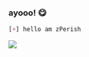 ### ayooo!  :yum:
```css
[+] hello am zPerish
```

<a href="https://discord.com/users/643446724983259146"><img src="https://user-images.githubusercontent.com/101808402/213920576-ca9f9f5d-3565-4650-a49e-7c73ba6433c1.png"></img></a>
